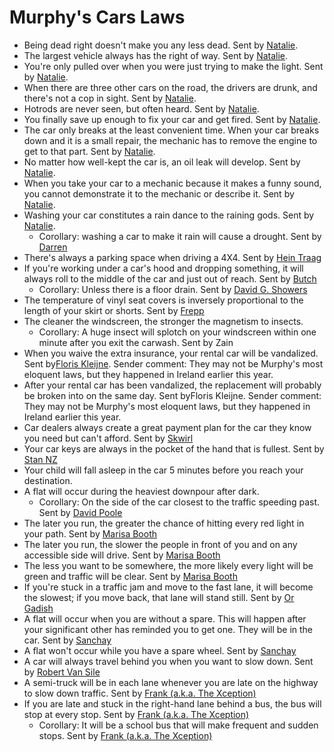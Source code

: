 # Murphy's Cars Laws

* Being dead right doesn't make you any less dead. Sent by [Natalie](mailto:TalieAMarks@Juno.com).  
* The largest vehicle always has the right of way. Sent by [Natalie](mailto:TalieAMarks@Juno.com).  
* You're only pulled over when you were just trying to make the light. Sent by [Natalie](mailto:TalieAMarks@Juno.com).  
* When there are three other cars on the road, the drivers are drunk, and there's not a cop in sight. Sent by [Natalie](mailto:TalieAMarks@Juno.com).  
* Hotrods are never seen, but often heard. Sent by [Natalie](mailto:TalieAMarks@Juno.com).  
* You finally save up enough to fix your car and get fired. Sent by [Natalie](mailto:TalieAMarks@Juno.com).  
* The car only breaks at the least convenient time. When your car breaks down and it is a small repair, the mechanic has to remove the engine to get to that part. Sent by [Natalie](mailto:TalieAMarks@Juno.com).  
* No matter how well-kept the car is, an oil leak will develop. Sent by [Natalie](mailto:TalieAMarks@Juno.com).  
* When you take your car to a mechanic because it makes a funny sound, you cannot demonstrate it to the mechanic or describe it. Sent by [Natalie](mailto:TalieAMarks@Juno.com).  
* Washing your car constitutes a rain dance to the raining gods. Sent by [Natalie](mailto:TalieAMarks@Juno.com).  
  * Corollary: washing a car to make it rain will cause a drought. Sent by [Darren](mailto:darren@kickstand.co.za)  
* There's always a parking space when driving a 4X4. Sent by [Hein Traag](mailto:hein@scoutlink.nl)  
* If you're working under a car's hood and dropping something, it will always roll to the middle of the car and just out of reach. Sent by [Butch](mailto:butch303@bellsouth.net)  
  * Corollary: Unless there is a floor drain. Sent by [David G. Showers](mailto:DGShowers@fbd.com)  
* The temperature of vinyl seat covers is inversely proportional to the length of your skirt or shorts. Sent by [Frepp](mailto:Frepp@aol.com)  
* The cleaner the windscreen, the stronger the magnetism to insects.  
  * Corollary: A huge insect will splotch on your windscreen within one minute after you exit the carwash. Sent by Zain  
* When you waive the extra insurance, your rental car will be vandalized. Sent by[Floris Kleijne](mailto:florismk@xs4all.nl). Sender comment: They may not be Murphy's most eloquent laws, but they happened in Ireland earlier this year.  
* After your rental car has been vandalized, the replacement will probably be broken into on the same day. Sent byFloris Kleijne. Sender comment: They may not be Murphy's most eloquent laws, but they happened in Ireland earlier this year.  
* Car dealers always create a great payment plan for the car they know you need but can't afford. Sent by [Skwirl](mailto:1excitedskwirl@excite.com)  
* Your car keys are always in the pocket of the hand that is fullest. Sent by [Stan NZ](mailto:djmarketing@infogen.net.nz)  
* Your child will fall asleep in the car 5 minutes before you reach your destination.  
* A flat will occur during the heaviest downpour after dark.  
  * Corollary: On the side of the car closest to the traffic speeding past. Sent by [David Poole](mailto:davidcpoole@hotmail.com)  
* The later you run, the greater the chance of hitting every red light in your path. Sent by [Marisa Booth](mailto:boothm@ijustdontcare.com)  
* The later you run, the slower the people in front of you and on any accessible side will drive. Sent by [Marisa Booth](mailto:boothm@ijustdontcare.com)  
* The less you want to be somewhere, the more likely every light will be green and traffic will be clear. Sent by [Marisa Booth](mailto:boothm@ijustdontcare.com)  
* If you're stuck in a traffic jam and move to the fast lane, it will become the slowest; if you move back, that lane will stand still. Sent by [Or Gadish](mailto:tccfrog@hotmail.com)  
* A flat will occur when you are without a spare. This will happen after your significant other has reminded you to get one. They will be in the car. Sent by [Sanchay](mailto:index3@vsnl.com)  
* A flat won't occur while you have a spare wheel. Sent by [Sanchay](mailto:index3@vsnl.com)  
* A car will always travel behind you when you want to slow down. Sent by [Robert Van Sile](mailto:RVS81@aol.com)  
* A semi-truck will be in each lane whenever you are late on the highway to slow down traffic. Sent by [Frank (a.k.a. The Xception)](mailto:xception_2001@yahoo.com)  
* If you are late and stuck in the right-hand lane behind a bus, the bus will stop at every stop. Sent by [Frank (a.k.a. The Xception)](mailto:xception_2001@yahoo.com)  
  * Corollary: It will be a school bus that will make frequent and sudden stops. Sent by [Frank (a.k.a. The Xception)](mailto:xception_2001@yahoo.com)
